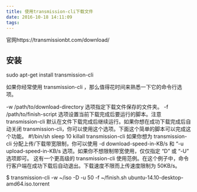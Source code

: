 ```yaml
---
title: 使用transmission-cli下载文件
date: 2016-10-18 14:11:09
tags:
---
```

官网https://transmissionbt.com/download/
## 安装
sudo apt-get install transmission-cli 

如果你经常使用 transmission-cli ，那么值得花时间来熟悉一下它的命令行选项。

-w /path/to/download-directory 选项指定下载文件保存的文件夹。
-f /path/to/finish-script 选项设置当前下载完成后要运行的脚本。注意 transmission-cli 默认在文件下载完成后继续运行。如果你想在成功下载完成后自动关闭 transmission-cli，你可以使用这个选项。下面这个简单的脚本可以完成这个功能。
#!/bin/sh
sleep 10
killall transmission-cli
如果你想为 transmission-cli 分配上传/下载带宽限制，你可以使用 -d download-speed-in-KB/s 和 “-u upload-speed-in-KB/s 选项。如果你不想限制带宽使用，仅仅指定 “D” 或 “-U” 选项即可。
这有一个更高级的 transmission-cli 使用范例。在这个例子中，命令行客户端在成功下载后自动退出。下载速度不限而上传速度限制为 50KB/s。

$ transmission-cli -w ~/iso -D -u 50 -f ~/finish.sh ubuntu-14.10-desktop-amd64.iso.torrent
